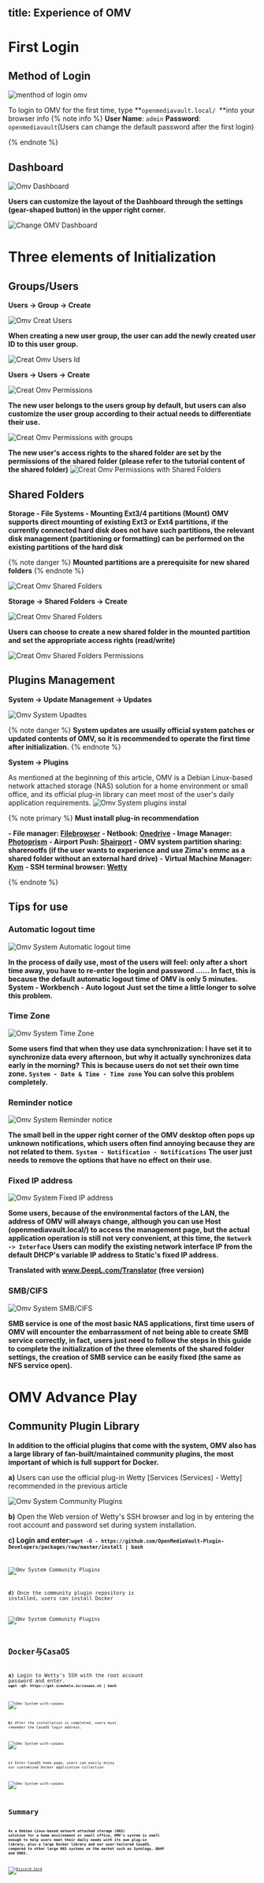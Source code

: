title: Experience of OMV
---

# First Login

## Method of Login

![menthod of login omv](\../images/Small-body-Big-applications-(OMV+Zima)/menthod-of-login.jpeg)

To login to OMV for the first time, type **`openmediavault.local/ `**into your browser
info
{% note info %}
**User Name**: `admin`
**Password**: `openmediavault`(Users can change the default password after the first login)

{% endnote %}

## Dashboard

![Omv Dashboard](\../images/Small-body-Big-applications-OMV-First-Experience/omv-dashboard.jpeg)

**Users can customize the layout of the Dashboard through the settings (gear-shaped button) in the upper right corner.**

![Change OMV Dashboard](\../images/Small-body-Big-applications-OMV-First-Experience/change-dashboard.jpeg)

# Three elements of Initialization

## Groups/Users

**Users -> Group -> Create**

![Omv Creat Users](\../images/Small-body-Big-applications-OMV-First-Experience/omv-creat-users.jpeg)

 **When creating a new user group, the user can add the newly created user ID to this user group.**

 ![Creat Omv Users Id](\../images/Small-body-Big-applications-OMV-First-Experience/creat-omv-users-id.jpeg)

**Users -> Users -> Create**

![Creat Omv Permissions](\../images/Small-body-Big-applications-OMV-First-Experience/creat-omv-permissions.jpeg)

 **The new user belongs to the users group by default, but users can also customize the user group according to their actual needs to differentiate their use.**

 ![Creat Omv Permissions with groups](\../images/Small-body-Big-applications-OMV-First-Experience/creat-omv-permissions-with-groups.jpeg)

  **The new user's access rights to the shared folder are set by the permissions of the shared folder (please refer to the tutorial content of the shared folder)**
![Creat Omv Permissions with Shared Folders](\../images/Small-body-Big-applications-OMV-First-Experience/creat-omv-permissions-with-%20share-folders.jpeg)

## Shared Folders

**Storage - File Systems - Mounting Ext3/4 partitions (Mount)**
  **OMV supports direct mounting of existing Ext3 or Ext4 partitions, if the currently connected hard disk does not have such partitions, the relevant disk management (partitioning or formatting) can be performed on the existing partitions of the hard disk**

{% note danger %}
**Mounted partitions are a prerequisite for new shared folders**
{% endnote %}

![Creat Omv Shared Folders](\../images/Small-body-Big-applications-OMV-First-Experience/creat-omv-share-folders.jpeg)

**Storage -> Shared Folders -> Create**

![Creat Omv Shared Folders](\../images/Small-body-Big-applications-OMV-First-Experience/creat-omv-share-folders1.jpeg)

**Users can choose to create a new shared folder in the mounted partition and set the appropriate access rights (read/write)**

![Creat Omv Shared Folders Permissions](\../images/Small-body-Big-applications-OMV-First-Experience/creat-omv-share-folders-permissions.jpeg)

## Plugins Management

**System -> Update Management -> Updates**

![Omv System Upadtes](\../images/Small-body-Big-applications-OMV-First-Experience/omv-system-upadtes.jpeg)

{% note danger %}
**System updates are usually official system patches or updated contents of OMV, so it is recommended to operate the first time after initialization.**
{% endnote %}

**System -> Plugins**

 As mentioned at the beginning of this article, OMV is a Debian Linux-based network attached storage (NAS) solution for a home environment or small office, and its official plug-in library can meet most of the user's daily application requirements.
![Omv System plugins instal ](\../images/Small-body-Big-applications-OMV-First-Experience/omv-plugins-install.jpeg)

{% note primary %}
**Must install plug-in recommendation**

**- File manager: [Filebrowser](https://filebrowser.org/)**
**- Netbook: [Onedrive](https://www.microsoft.com/en-us/microsoft-365/onedrive/online-cloud-storage)**
**- Image Manager: [Photoprism](https://photoprism.app/)**
**- Airport Push: [Shairport](https://github.com/mikebrady/shairport-sync)**
**- OMV system partition sharing: sharerootfs (if the user wants to experience and use Zima's emmc as a shared folder without an external hard drive)**
**- Virtual Machine Manager: [Kvm](https://www.linux-kvm.org/page/Main_Page)**
**- SSH terminal browser: [Wetty](https://github.com/butlerx/wetty)**

{% endnote %}

## Tips for use

### Automatic logout time

![Omv System Automatic logout time](\../images/Small-body-Big-applications-OMV-First-Experience/Omv-system-automatic-logout-times.jpeg)

**In the process of daily use, most of the users will feel: only after a short time away, you have to re-enter the login and password ...... In fact, this is because the default automatic logout time of OMV is only 5 minutes.**
**System - Workbench - Auto logout**
**Just set the time a little longer to solve this problem.**

### Time Zone

![Omv System Time Zone](\../images/Small-body-Big-applications-OMV-First-Experience/Omv-system-a-times-zone.jpeg)

**Some users find that when they use data synchronization: I have set it to synchronize data every afternoon, but why it actually synchronizes data early in the morning? This is because users do not set their own time zone.**
**`System - Date & Time - Time zone`**
**You can solve this problem completely.**

###  Reminder notice

![Omv System  Reminder notice](\../images/Small-body-Big-applications-OMV-First-Experience/Omv-system-reminder-notice.jpeg)

**The small bell in the upper right corner of the OMV desktop often pops up unknown notifications, which users often find annoying because they are not related to them.**
**`System - Notification - Notifications`**
**The user just needs to remove the options that have no effect on their use.**

### Fixed IP address

![Omv System Fixed IP address ](\../images/Small-body-Big-applications-OMV-First-Experience/Omv-system-fixed-ip-address.jpeg)


**Some users, because of the environmental factors of the LAN, the address of OMV will always change, although you can use Host (openmediavault.local/) to access the management page, but the actual application operation is still not very convenient, at this time, the**
**`Network -> Interface`**
**Users can modify the existing network interface IP from the default DHCP's variable IP address to Static's fixed IP address.**

**Translated with www.DeepL.com/Translator (free version)**

### SMB/CIFS

![Omv System SMB/CIFS ](\../images/Small-body-Big-applications-OMV-First-Experience/Omv-system-smb-cifs.jpeg)

**SMB service is one of the most basic NAS applications, first time users of OMV will encounter the embarrassment of not being able to create SMB service correctly, in fact, users just need to follow the steps in this guide to complete the initialization of the three elements of the shared folder settings, the creation of SMB service can be easily fixed (the same as NFS service open).**

# OMV Advance Play

## Community Plugin Library

**In addition to the official plugins that come with the system, OMV also has a large library of fan-built/maintained community plugins, the most important of which is full support for Docker.**


**a)** Users can use the official plug-in Wetty [Services (Services) - Wetty] recommended in the previous article

![Omv System Community Plugins ](\../images/Small-body-Big-applications-OMV-First-Experience/Omv-system-community-plugins.jpeg)


**b)** Open the Web version of Wetty's SSH browser and log in by entering the root account and password set during system installation.

**c) **Login and enter:**<code>`wget -O - https://github.com/OpenMediaVault-Plugin-Developers/packages/raw/master/install | bash`<code>**

![Omv System Community Plugins ](\../images/Small-body-Big-applications-OMV-First-Experience/Omv-system-community-plugins1.jpeg)


**d)** Once the community plugin repository is installed, users can install Docker

![Omv System Community Plugins ](\../images/Small-body-Big-applications-OMV-First-Experience/Omv-system-community-plugins2.jpeg)

## Docker与CasaOS

**a)** Login to Wetty's SSH with the root account password and enter.
**<code>`wget -qO- https://get.icewhale.io/casaos.sh | bash`<code>**

![Omv System with-casaos ](\../images/Small-body-Big-applications-OMV-First-Experience/Omv-system-with-casaos.jpeg)

**b)** After the installation is completed, users must remember the CasaOS login address.

![Omv System with-casaos ](\../images/Small-body-Big-applications-OMV-First-Experience/Omv-system-with-casaos1.jpeg)

**c)** Enter CasaOS home page, users can easily enjoy our customized Docker application collection

![Omv System with-casaos ](\../images/Small-body-Big-applications-OMV-First-Experience/Omv-system-with-casaos2.jpeg)

# Summary

**As a Debian Linux-based network attached storage (NAS) solution for a home environment or small office, OMV's system is small enough to help users meet their daily needs with its own plug-in library, plus a large Docker library and our user-tailored CasaOS, compared to other large NAS systems on the market such as Synology, QNAP and UNAS.**

[![Discord Card](https://discordapp.com/api/guilds/884667213326463016/widget.png?style=banner2)](https://discord.gg/knqAbbBbeX)